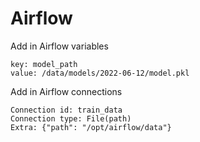 # Airflow
Add in Airflow variables
```
key: model_path
value: /data/models/2022-06-12/model.pkl
```
Add in Airflow connections
```
Connection id: train_data
Connection type: File(path)
Extra: {"path": "/opt/airflow/data"}
```
